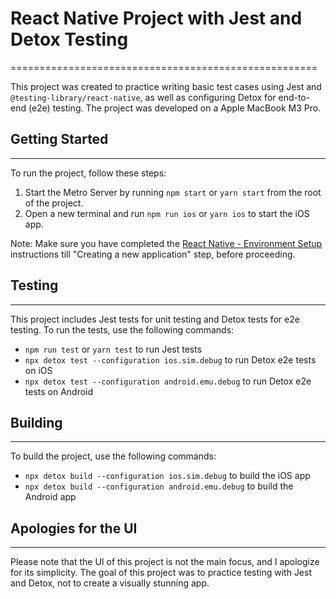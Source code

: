 # React Native Project with Jest and Detox Testing
=====================================================

This project was created to practice writing basic test cases using Jest and `@testing-library/react-native`, as well as configuring Detox for end-to-end (e2e) testing. The project was developed on a Apple MacBook M3 Pro.

## Getting Started
---------------

To run the project, follow these steps:

1. Start the Metro Server by running `npm start` or `yarn start` from the root of the project.
2. Open a new terminal and run `npm run ios` or `yarn ios` to start the iOS app.

Note: Make sure you have completed the [React Native - Environment Setup](https://reactnative.dev/docs/environment-setup) instructions till "Creating a new application" step, before proceeding.

## Testing
---------

This project includes Jest tests for unit testing and Detox tests for e2e testing. To run the tests, use the following commands:

* `npm run test` or `yarn test` to run Jest tests
* `npx detox test --configuration ios.sim.debug` to run Detox e2e tests on iOS
* `npx detox test --configuration android.emu.debug` to run Detox e2e tests on Android

## Building
---------

To build the project, use the following commands:

* `npx detox build --configuration ios.sim.debug` to build the iOS app
* `npx detox build --configuration android.emu.debug` to build the Android app

## Apologies for the UI
---------------------

Please note that the UI of this project is not the main focus, and I apologize for its simplicity. The goal of this project was to practice testing with Jest and Detox, not to create a visually stunning app.
